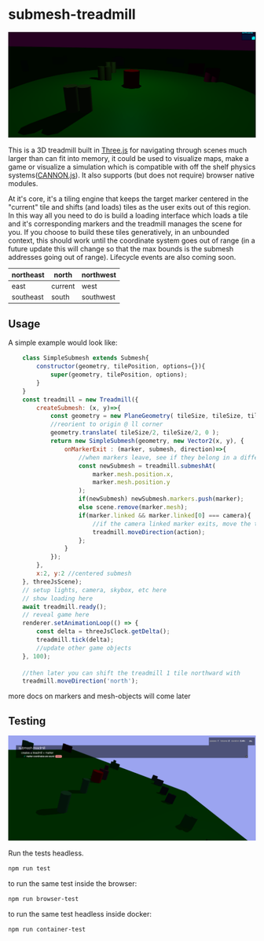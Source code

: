 submesh-treadmill
=================

[ ![image](./img/demo.png) ](https://khrome.github.io/submesh-treadmill/)

This is a 3D treadmill built in [Three.js](https://www.npmjs.com/package/three) for navigating through scenes much larger than can fit into memory, it could be used to visualize maps, make a game or visualize a simulation which is compatible with off the shelf physics systems([CANNON.js](https://www.npmjs.com/package/cannon-es)). It also supports (but does not require) browser native modules.

At it's core, it's a tiling engine that keeps the target marker centered in the "current" tile and shifts (and loads) tiles as the user exits out of this region. In this way all you need to do is build a loading interface which loads a tile and it's corresponding markers and the treadmill manages the scene for you. If you choose to build these tiles generatively, in an unbounded context, this should work until the coordinate system goes out of range (in a future update this will change so that the max bounds is the submesh addresses going out of range). Lifecycle events are also coming soon.

| northeast | north     | northwest |
|-----------|-----------|-----------|
| east      | current   | west      |
| southeast | south     | southwest |         

Usage
-----

A simple example would look like:

```javascript
    class SimpleSubmesh extends Submesh{
        constructor(geometry, tilePosition, options={}){
            super(geometry, tilePosition, options);
        }
    }
    const treadmill = new Treadmill({
        createSubmesh: (x, y)=>{
            const geometry = new PlaneGeometry( tileSize, tileSize, tileSize, tileSize );
            //reorient to origin @ ll corner
            geometry.translate( tileSize/2, tileSize/2, 0 );
            return new SimpleSubmesh(geometry, new Vector2(x, y), {
                onMarkerExit : (marker, submesh, direction)=>{
                    //when markers leave, see if they belong in a different submesh
                    const newSubmesh = treadmill.submeshAt(
                        marker.mesh.position.x, 
                        marker.mesh.position.y
                    );
                    if(newSubmesh) newSubmesh.markers.push(marker);
                    else scene.remove(marker.mesh);
                    if(marker.linked && marker.linked[0] === camera){
                        //if the camera linked marker exits, move the treadmill
                        treadmill.moveDirection(action);
                    };
                }
            });
        },
        x:2, y:2 //centered submesh
    }, threeJsScene);
    // setup lights, camera, skybox, etc here
    // show loading here
    await treadmill.ready();
    // reveal game here
    renderer.setAnimationLoop(() => {
        const delta = threeJsClock.getDelta();
        treadmill.tick(delta);
        //update other game objects
    }, 100);
    
    //then later you can shift the treadmill 1 tile northward with
    treadmill.moveDirection('north');
```

more docs on markers and mesh-objects will come later

Testing
-------

![image](./img/test.png)

Run the tests headless.
```bash
npm run test
```
to run the same test inside the browser:

```bash
npm run browser-test
```
to run the same test headless inside docker:

```bash
npm run container-test
```